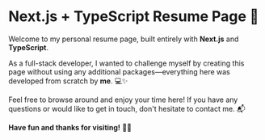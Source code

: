 # Next.js + TypeScript Resume Page 🚀

Welcome to my personal resume page, built entirely with **Next.js** and **TypeScript**.

As a full-stack developer, I wanted to challenge myself by creating this page without using any additional packages—everything here was developed from scratch by **me**. 💻✨

Feel free to browse around and enjoy your time here! If you have any questions or would like to get in touch, don't hesitate to contact me. 📬

**Have fun and thanks for visiting!** 🎉😊
